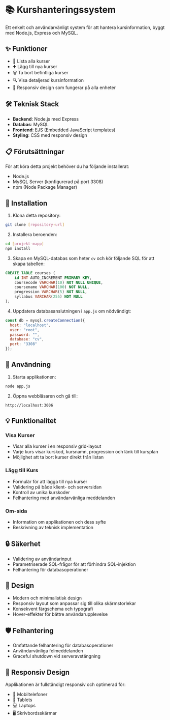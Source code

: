 # 📚 Kurshanteringssystem

Ett enkelt och användarvänligt system för att hantera kursinformation, byggt med Node.js, Express och MySQL.

## ✨ Funktioner

- 📝 Lista alla kurser
- ➕ Lägg till nya kurser
- 🗑️ Ta bort befintliga kurser
- 🔍 Visa detaljerad kursinformation
- 📱 Responsiv design som fungerar på alla enheter

## 🛠️ Teknisk Stack

- **Backend**: Node.js med Express
- **Databas**: MySQL
- **Frontend**: EJS (Embedded JavaScript templates)
- **Styling**: CSS med responsiv design

## 📋 Förutsättningar

För att köra detta projekt behöver du ha följande installerat:

- Node.js
- MySQL Server (konfigurerad på port 3308)
- npm (Node Package Manager)

## 🚀 Installation

1. Klona detta repository:
```bash
git clone [repository-url]
```

2. Installera beroenden:
```bash
cd [projekt-mapp]
npm install
```

3. Skapa en MySQL-databas som heter `cv` och kör följande SQL för att skapa tabellen:
```sql
CREATE TABLE courses (
    id INT AUTO_INCREMENT PRIMARY KEY,
    coursecode VARCHAR(10) NOT NULL UNIQUE,
    coursename VARCHAR(100) NOT NULL,
    progression VARCHAR(5) NOT NULL,
    syllabus VARCHAR(255) NOT NULL
);
```

4. Uppdatera databasanslutningen i `app.js` om nödvändigt:
```javascript
const db = mysql.createConnection({
  host: "localhost",
  user: "root",
  password: "",
  database: "cv",
  port: "3308"
});
```

## 🎯 Användning

1. Starta applikationen:
```bash
node app.js
```

2. Öppna webbläsaren och gå till:
```
http://localhost:3006
```

## 💡 Funktionalitet

### Visa Kurser
- Visar alla kurser i en responsiv grid-layout
- Varje kurs visar kurskod, kursnamn, progression och länk till kursplan
- Möjlighet att ta bort kurser direkt från listan

### Lägg till Kurs
- Formulär för att lägga till nya kurser
- Validering på både klient- och serversidan
- Kontroll av unika kurskoder
- Felhantering med användarvänliga meddelanden

### Om-sida
- Information om applikationen och dess syfte
- Beskrivning av teknisk implementation

## 🔒 Säkerhet

- Validering av användarinput
- Parametriserade SQL-frågor för att förhindra SQL-injektion
- Felhantering för databasoperationer

## 🎨 Design

- Modern och minimalistisk design
- Responsiv layout som anpassar sig till olika skärmstorlekar
- Konsekvent färgschema och typografi
- Hover-effekter för bättre användarupplevelse

## 🛡️ Felhantering

- Omfattande felhantering för databasoperationer
- Användarvänliga felmeddelanden
- Graceful shutdown vid serveravstängning

## 📱 Responsiv Design

Applikationen är fullständigt responsiv och optimerad för:
- 📱 Mobiltelefoner
- 📱 Tablets
- 💻 Laptops
- 🖥️ Skrivbordsskärmar
